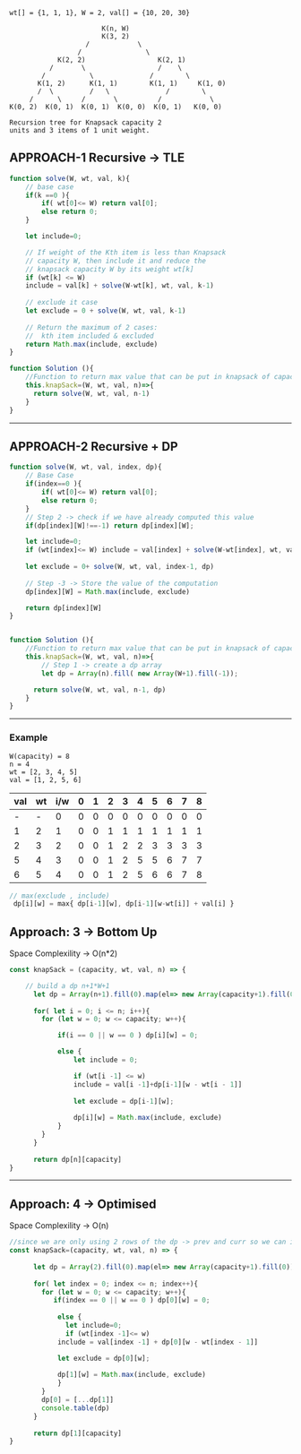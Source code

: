 ```
wt[] = {1, 1, 1}, W = 2, val[] = {10, 20, 30}

                       K(n, W)
                       K(3, 2)  
                   /            \ 
                 /                \               
            K(2, 2)                  K(2, 1)
          /       \                  /    \ 
        /           \              /        \
       K(1, 2)      K(1, 1)        K(1, 1)     K(1, 0)
       /  \         /   \              /        \
     /      \     /       \          /            \
K(0, 2)  K(0, 1)  K(0, 1)  K(0, 0)  K(0, 1)   K(0, 0)

Recursion tree for Knapsack capacity 2 
units and 3 items of 1 unit weight.
```

## APPROACH-1 Recursive -> TLE
```jsx
function solve(W, wt, val, k){
    // base case
    if(k ==0 ){
        if( wt[0]<= W) return val[0];
        else return 0;
    }

    let include=0;

    // If weight of the Kth item is less than Knapsack 
    // capacity W, then include it and reduce the 
    // knapsack capacity W by its weight wt[k]
    if (wt[k] <= W) 
    include = val[k] + solve(W-wt[k], wt, val, k-1)
    
    // exclude it case 
    let exclude = 0 + solve(W, wt, val, k-1)
    
    // Return the maximum of 2 cases:
    //  kth item included & excluded
    return Math.max(include, exclude)
}

function Solution (){
    //Function to return max value that can be put in knapsack of capacity W.
    this.knapSack=(W, wt, val, n)=>{ 
      return solve(W, wt, val, n-1)
    }
}
```
---
## APPROACH-2 Recursive + DP
```jsx
function solve(W, wt, val, index, dp){
    // Base Case
    if(index==0 ){
        if( wt[0]<= W) return val[0];
        else return 0;
    }
    // Step 2 -> check if we have already computed this value 
    if(dp[index][W]!==-1) return dp[index][W];

    let include=0;
    if (wt[index]<= W) include = val[index] + solve(W-wt[index], wt, val, index-1, dp)
    
    let exclude = 0+ solve(W, wt, val, index-1, dp)
    
    // Step -3 -> Store the value of the computation 
    dp[index][W] = Math.max(include, exclude)

    return dp[index][W]
}


function Solution (){
    //Function to return max value that can be put in knapsack of capacity W.
    this.knapSack=(W, wt, val, n)=>{ 
        // Step 1 -> create a dp array
        let dp = Array(n).fill( new Array(W+1).fill(-1));

      return solve(W, wt, val, n-1, dp)
    }
}
```
---

### Example 
```
W(capacity) = 8
n = 4
wt = [2, 3, 4, 5]
val = [1, 2, 5, 6]
```

| val | wt | i/w | 0 | 1 | 2 | 3 | 4 | 5 | 6 | 7 | 8 |
|-----|----|-----|---|---|---|---|---|---|---|---|---|
| -   | -  | 0   | 0 | 0 | 0 | 0 | 0 | 0 | 0 | 0 | 0 |
| 1   | 2  | 1   | 0 | 0 | 1 | 1 | 1 | 1 | 1 | 1 | 1 |
| 2   | 3  | 2   | 0 | 0 | 1 | 2 | 2 | 3 | 3 | 3 | 3 |
| 5   | 4  | 3   | 0 | 0 | 1 | 2 | 5 | 5 | 6 | 7 | 7 |
| 6   | 5  | 4   | 0 | 0 | 1 | 2 | 5 | 6 | 6 | 7 | 8 |


```jsx
// max(exclude , include)
 dp[i][w] = max{ dp[i-1][w], dp[i-1][w-wt[i]] + val[i] }
```

## Approach: 3 -> Bottom Up 
Space Complexility -> O(n*2) 
```jsx
const knapSack = (capacity, wt, val, n) => { 

    // build a dp n+1*W+1
      let dp = Array(n+1).fill(0).map(el=> new Array(capacity+1).fill(0));
          
      for( let i = 0; i <= n; i++){
        for (let w = 0; w <= capacity; w++){

            if(i == 0 || w == 0 ) dp[i][w] = 0;

            else {
                let include = 0;

                if (wt[i -1] <= w) 
                include = val[i -1]+dp[i-1][w - wt[i - 1]]
            
                let exclude = dp[i-1][w];
                
                dp[i][w] = Math.max(include, exclude)
            }
        }
      }
      
      return dp[n][capacity]
}
```

---

## Approach: 4 -> Optimised 
Space Complexility -> O(n)

```jsx
//since we are only using 2 rows of the dp -> prev and curr so we can improve the space complexity by 
const knapSack=(capacity, wt, val, n) => { 
    
      let dp = Array(2).fill(0).map(el=> new Array(capacity+1).fill(0));
          
      for( let index = 0; index <= n; index++){
        for (let w = 0; w <= capacity; w++){
           if(index == 0 || w == 0 ) dp[0][w] = 0;
  
            else {
              let include=0;
              if (wt[index -1]<= w) 
            include = val[index -1] + dp[0][w - wt[index - 1]]

            let exclude = dp[0][w];
            
            dp[1][w] = Math.max(include, exclude)
            }
        }
        dp[0] = [...dp[1]]
        console.table(dp)
      }
      
      return dp[1][capacity]
}

```